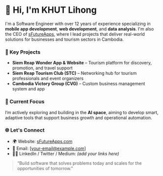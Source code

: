 # 👋 Hi, I'm KHUT Lihong

I'm a Software Engineer with over 12 years of experience specializing in **mobile app development**, **web development**, and **data analysis**. I'm also the CEO of [sFutureApps](https://sfutureapps.com), where I lead projects that deliver real-world solutions for businesses and tourism sectors in Cambodia.

### 🚀 Key Projects
- **Siem Reap Wonder App & Website** – Tourism platform for discovery, promotion, and travel support
- **Siem Reap Tourism Club (STC)** – Networking hub for tourism professionals and event organizers
- **Cambodia Victory Group (CVG)** – Custom business management system and app

### 🧠 Current Focus
I’m actively exploring and building in the **AI space**, aiming to develop smart, adaptive tools that support business growth and operational automation.

### 🌐 Let's Connect
- 🌍 Website: [sFutureApps.com](https://sfutureapps.com)
- 📧 Email: [your-email@example.com]
- 🧑‍💻 LinkedIn / Twitter / Medium: *(add your links here)*

> “Build software that solves problems today and scales for the opportunities of tomorrow.”


